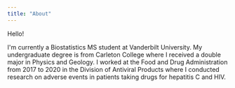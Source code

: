 ```yaml
---
title: "About"
---
```


Hello!

I'm currently a Biostatistics MS student at Vanderbilt University. My undergraduate degree is from Carleton College where I received a double major in Physics and Geology. I worked at the Food and Drug Administration from 2017 to 2020 in the Division of Antiviral Products where I conducted research on adverse events in patients taking drugs for hepatitis C and HIV.

